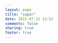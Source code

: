 ```yaml
---
layout: page
title: "super"
date: 2012-07-21 13:52
comments: false
sharing: true
footer: true
---
```

